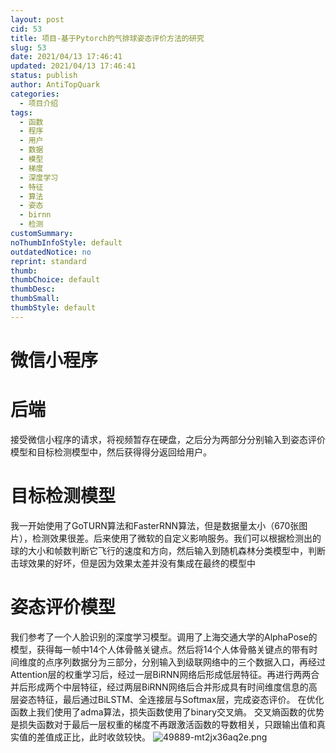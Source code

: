 ```yaml
---
layout: post
cid: 53
title: 项目-基于Pytorch的气排球姿态评价方法的研究
slug: 53
date: 2021/04/13 17:46:41
updated: 2021/04/13 17:46:41
status: publish
author: AntiTopQuark
categories: 
  - 项目介绍
tags: 
  - 函数
  - 程序
  - 用户
  - 数据
  - 模型
  - 梯度
  - 深度学习
  - 特征
  - 算法
  - 姿态
  - birnn
  - 检测
customSummary: 
noThumbInfoStyle: default
outdatedNotice: no
reprint: standard
thumb: 
thumbChoice: default
thumbDesc: 
thumbSmall: 
thumbStyle: default
---
```




# 微信小程序

# 后端
接受微信小程序的请求，将视频暂存在硬盘，之后分为两部分分别输入到姿态评价模型和目标检测模型中，然后获得得分返回给用户。
# 目标检测模型
我一开始使用了GoTURN算法和FasterRNN算法，但是数据量太小（670张图片），检测效果很差。后来使用了微软的自定义影响服务。我们可以根据检测出的球的大小和帧数判断它飞行的速度和方向，然后输入到随机森林分类模型中，判断击球效果的好坏，但是因为效果太差并没有集成在最终的模型中
# 姿态评价模型
我们参考了一个人脸识别的深度学习模型。调用了上海交通大学的AlphaPose的模型，获得每一帧中14个人体骨骼关键点。然后将14个人体骨骼关键点的带有时间维度的点序列数据分为三部分，分别输入到级联网络中的三个数据入口，再经过Attention层的权重学习后，经过一层BiRNN网络后形成低层特征。再进行两两合并后形成两个中层特征，经过两层BiRNN网络后合并形成具有时间维度信息的高层姿态特征，最后通过BiLSTM、全连接层与Softmax层，完成姿态评价。
在优化函数上我们使用了adma算法，损失函数使用了binary交叉熵。
交叉熵函数的优势是损失函数对于最后一层权重的梯度不再跟激活函数的导数相关，只跟输出值和真实值的差值成正比，此时收敛较快。
![49889-mt2jx36aq2e.png](http://www.sukidesu.top/usr/uploads/2020/03/4170790975.png)

